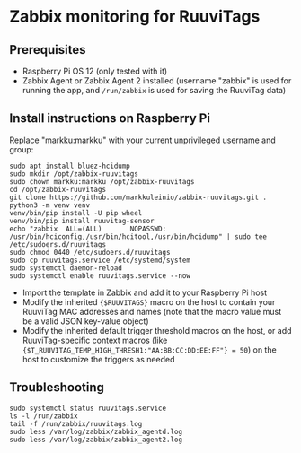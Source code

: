 # Zabbix monitoring for RuuviTags


## Prerequisites

- Raspberry Pi OS 12 (only tested with it)
- Zabbix Agent or Zabbix Agent 2 installed (username "zabbix" is used for running the app,
and `/run/zabbix` is used for saving the RuuviTag data)


## Install instructions on Raspberry Pi

Replace "markku:markku" with your current unprivileged username and group:

    sudo apt install bluez-hcidump
    sudo mkdir /opt/zabbix-ruuvitags
    sudo chown markku:markku /opt/zabbix-ruuvitags
    cd /opt/zabbix-ruuvitags
    git clone https://github.com/markkuleinio/zabbix-ruuvitags.git .
    python3 -m venv venv
    venv/bin/pip install -U pip wheel
    venv/bin/pip install ruuvitag-sensor
    echo "zabbix  ALL=(ALL)       NOPASSWD: /usr/bin/hciconfig,/usr/bin/hcitool,/usr/bin/hcidump" | sudo tee /etc/sudoers.d/ruuvitags
    sudo chmod 0440 /etc/sudoers.d/ruuvitags
    sudo cp ruuvitags.service /etc/systemd/system
    sudo systemctl daemon-reload
    sudo systemctl enable ruuvitags.service --now

- Import the template in Zabbix and add it to your Raspberry Pi host
- Modify the inherited `{$RUUVITAGS}` macro on the host to contain your RuuviTag MAC addresses
and names (note that the macro value must be a valid JSON key-value object)
- Modify the inherited default trigger threshold macros on the host, or add RuuviTag-specific
context macros (like `{$T_RUUVITAG_TEMP_HIGH_THRESH1:"AA:BB:CC:DD:EE:FF"} = 50`) on the
host to customize the triggers as needed


## Troubleshooting

    sudo systemctl status ruuvitags.service
    ls -l /run/zabbix
    tail -f /run/zabbix/ruuvitags.log
    sudo less /var/log/zabbix/zabbix_agentd.log
    sudo less /var/log/zabbix/zabbix_agent2.log

